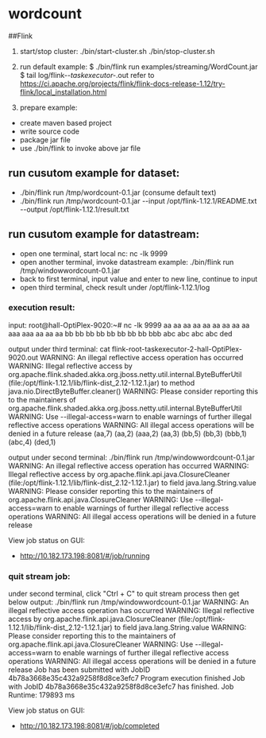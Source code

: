 # wordcount
##Flink 
1) start/stop cluster: 
  ./bin/start-cluster.sh
  ./bin/stop-cluster.sh
  
2) run default example:
  $ ./bin/flink run examples/streaming/WordCount.jar
  $ tail log/flink-*-taskexecutor-*.out
refer to https://ci.apache.org/projects/flink/flink-docs-release-1.12/try-flink/local_installation.html

3) prepare example:
  - create maven based project
  - write source code
  - package jar file
  - use ./bin/flink to invoke above jar file
  
## run cusutom example for dataset:
  - ./bin/flink run /tmp/wordcount-0.1.jar (consume default text)
  - ./bin/flink run /tmp/wordcount-0.1.jar --input /opt/flink-1.12.1/README.txt --output /opt/flink-1.12.1/result.txt
  
## run cusutom example for datastream:
  - open one terminal, start local nc: nc -lk 9999
  - open another terminal, invoke datastream example: ./bin/flink run /tmp/windowwordcount-0.1.jar
  - back to first terminal, input value and enter to new line, continue to input
  - open third terminal, check result under /opt/flink-1.12.1/log
### execution result:
input:
	root@hall-OptiPlex-9020:~# nc -lk 9999
	aa
	aa
	aa aa
	aa aa aa
	aa aa aaa aaa
	aa
	aa
	aa
	bb
	bb
	bb bb bb
	bb bb bb bbb
	abc abc abc abc ded

output under third terminal:
	cat flink-root-taskexecutor-2-hall-OptiPlex-9020.out
	WARNING: An illegal reflective access operation has occurred
	WARNING: Illegal reflective access by org.apache.flink.shaded.akka.org.jboss.netty.util.internal.ByteBufferUtil (file:/opt/flink-1.12.1/lib/flink-dist_2.12-1.12.1.jar) to method java.nio.DirectByteBuffer.cleaner()
	WARNING: Please consider reporting this to the maintainers of org.apache.flink.shaded.akka.org.jboss.netty.util.internal.ByteBufferUtil
	WARNING: Use --illegal-access=warn to enable warnings of further illegal reflective access operations
	WARNING: All illegal access operations will be denied in a future release
	(aa,7)
	(aa,2)
	(aaa,2)
	(aa,3)
	(bb,5)
	(bb,3)
	(bbb,1)
	(abc,4)
	(ded,1)

output under second terminal:
	./bin/flink run /tmp/windowwordcount-0.1.jar
	WARNING: An illegal reflective access operation has occurred
	WARNING: Illegal reflective access by org.apache.flink.api.java.ClosureCleaner (file:/opt/flink-1.12.1/lib/flink-dist_2.12-1.12.1.jar) to field java.lang.String.value
	WARNING: Please consider reporting this to the maintainers of org.apache.flink.api.java.ClosureCleaner
	WARNING: Use --illegal-access=warn to enable warnings of further illegal reflective access operations
	WARNING: All illegal access operations will be denied in a future release
	
View job status on GUI:
  - http://10.182.173.198:8081/#/job/running
  
  
### quit stream job:
under second terminal, click "Ctrl + C" to quit stream process then get below output:
	./bin/flink run /tmp/windowwordcount-0.1.jar
	WARNING: An illegal reflective access operation has occurred
	WARNING: Illegal reflective access by org.apache.flink.api.java.ClosureCleaner (file:/opt/flink-1.12.1/lib/flink-dist_2.12-1.12.1.jar) to field java.lang.String.value
	WARNING: Please consider reporting this to the maintainers of org.apache.flink.api.java.ClosureCleaner
	WARNING: Use --illegal-access=warn to enable warnings of further illegal reflective access operations
	WARNING: All illegal access operations will be denied in a future release
	Job has been submitted with JobID 4b78a3668e35c432a9258f8d8ce3efc7
	Program execution finished
	Job with JobID 4b78a3668e35c432a9258f8d8ce3efc7 has finished.
	Job Runtime: 179893 ms

View job status on GUI:
  - http://10.182.173.198:8081/#/job/completed